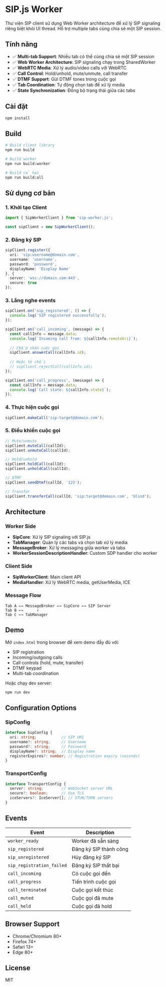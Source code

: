 # SIP.js Worker

Thư viện SIP client sử dụng Web Worker architecture để xử lý SIP signaling riêng biệt khỏi UI thread. Hỗ trợ multiple tabs cùng chia sẻ một SIP session.

## Tính năng

- ✅ **Multi-tab Support**: Nhiều tab có thể cùng chia sẻ một SIP session
- ✅ **Web Worker Architecture**: SIP signaling chạy trong SharedWorker
- ✅ **WebRTC Media**: Xử lý audio/video calls với WebRTC
- ✅ **Call Control**: Hold/unhold, mute/unmute, call transfer
- ✅ **DTMF Support**: Gửi DTMF tones trong cuộc gọi
- ✅ **Tab Coordination**: Tự động chọn tab để xử lý media
- ✅ **State Synchronization**: Đồng bộ trạng thái giữa các tabs

## Cài đặt

```bash
npm install
```

## Build

```bash
# Build client library
npm run build

# Build worker
npm run build:worker

# Build cả hai
npm run build:all
```

## Sử dụng cơ bản

### 1. Khởi tạo Client

```typescript
import { SipWorkerClient } from 'sip-worker.js';

const sipClient = new SipWorkerClient();
```

### 2. Đăng ký SIP

```typescript
sipClient.register({
  uri: 'sip:username@domain.com',
  username: 'username',
  password: 'password',
  displayName: 'Display Name'
}, {
  server: 'wss://domain.com:443',
  secure: true
});
```

### 3. Lắng nghe events

```typescript
sipClient.on('sip_registered', () => {
  console.log('SIP registered successfully');
});

sipClient.on('call_incoming', (message) => {
  const callInfo = message.data;
  console.log(`Incoming call from: ${callInfo.remoteUri}`);
  
  // Chấp nhận cuộc gọi
  sipClient.answerCall(callInfo.id);
  
  // Hoặc từ chối
  // sipClient.rejectCall(callInfo.id);
});

sipClient.on('call_progress', (message) => {
  const callInfo = message.data;
  console.log(`Call state: ${callInfo.state}`);
});
```

### 4. Thực hiện cuộc gọi

```typescript
sipClient.makeCall('sip:target@domain.com');
```

### 5. Điều khiển cuộc gọi

```typescript
// Mute/unmute
sipClient.muteCall(callId);
sipClient.unmuteCall(callId);

// Hold/unhold
sipClient.holdCall(callId);
sipClient.unholdCall(callId);

// DTMF
sipClient.sendDtmf(callId, '123');

// Transfer
sipClient.transferCall(callId, 'sip:target@domain.com', 'blind');
```

## Architecture

### Worker Side
- **SipCore**: Xử lý SIP signaling với SIP.js
- **TabManager**: Quản lý các tabs và chọn tab xử lý media
- **MessageBroker**: Xử lý messaging giữa worker và tabs
- **WorkerSessionDescriptionHandler**: Custom SDP handler cho worker

### Client Side  
- **SipWorkerClient**: Main client API
- **MediaHandler**: Xử lý WebRTC media, getUserMedia, ICE

### Message Flow
```
Tab A ←→ MessageBroker ←→ SipCore ←→ SIP Server
Tab B ←→      ↑
Tab C ←→ TabManager
```

## Demo

Mở `index.html` trong browser để xem demo đầy đủ với:
- SIP registration
- Incoming/outgoing calls  
- Call controls (hold, mute, transfer)
- DTMF keypad
- Multi-tab coordination

Hoặc chạy dev server:

```bash
npm run dev
```

## Configuration Options

### SipConfig
```typescript
interface SipConfig {
  uri: string;           // SIP URI
  username?: string;     // Username
  password?: string;     // Password  
  displayName?: string;  // Display name
  registerExpires?: number; // Registration expiry (seconds)
}
```

### TransportConfig
```typescript
interface TransportConfig {
  server: string;        // WebSocket server URL
  secure?: boolean;      // Use TLS
  iceServers?: IceServer[]; // STUN/TURN servers
}
```

## Events

| Event | Description |
|-------|-------------|
| `worker_ready` | Worker đã sẵn sàng |
| `sip_registered` | Đăng ký SIP thành công |
| `sip_unregistered` | Hủy đăng ký SIP |
| `sip_registration_failed` | Đăng ký SIP thất bại |
| `call_incoming` | Có cuộc gọi đến |
| `call_progress` | Tiến trình cuộc gọi |
| `call_terminated` | Cuộc gọi kết thúc |
| `call_muted` | Cuộc gọi đã mute |
| `call_held` | Cuộc gọi đã hold |

## Browser Support

- Chrome/Chromium 80+
- Firefox 74+  
- Safari 13+
- Edge 80+

## License

MIT 